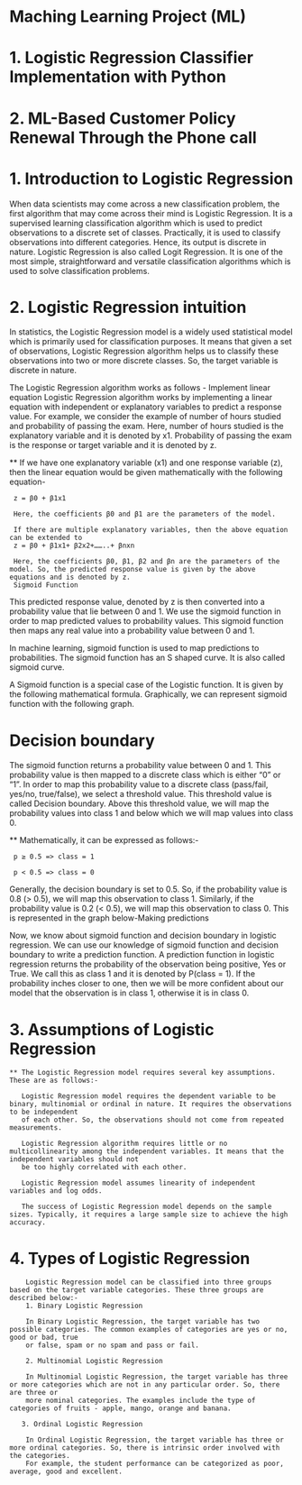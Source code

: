 # Maching Learning Project (ML)
# 1. Logistic Regression Classifier Implementation with Python
# 2. ML-Based Customer Policy Renewal Through the Phone call

# 1. Introduction to Logistic Regression
When data scientists may come across a new classification problem, the first algorithm that may come across their mind is Logistic Regression. It is a supervised 
learning classification algorithm which is used to predict observations to a discrete set of classes. Practically, it is used to classify observations into different categories. Hence, its output is discrete in nature. Logistic Regression is also called Logit Regression. It is one of the most simple, straightforward and versatile classification algorithms which is used to solve classification problems.

# 2. Logistic Regression intuition

  In statistics, the Logistic Regression model is a widely used statistical model which is primarily used for classification purposes. It means that given a set
  of observations, Logistic Regression algorithm helps us to classify these observations into two or more discrete classes. So, the target variable is discrete in nature.

  The Logistic Regression algorithm works as follows - Implement linear equation Logistic Regression algorithm works by implementing a linear equation with 
  independent or explanatory variables to predict a response value. For example, we consider the example of number of hours studied and probability of passing the
  exam. Here, number of hours studied is the explanatory variable and it is denoted by x1. Probability of passing the exam is the response or target variable and 
  it is denoted by z.

  ** If we have one explanatory variable (x1) and one response variable (z), then the linear equation would be given mathematically with the following equation-

     z = β0 + β1x1    

     Here, the coefficients β0 and β1 are the parameters of the model.

     If there are multiple explanatory variables, then the above equation can be extended to
     z = β0 + β1x1+ β2x2+……..+ βnxn

     Here, the coefficients β0, β1, β2 and βn are the parameters of the model. So, the predicted response value is given by the above equations and is denoted by z.
     Sigmoid Function

  This predicted response value, denoted by z is then converted into a probability value that lie between 0 and 1. We use the sigmoid function in order to map 
  predicted values to probability values. This sigmoid function then maps any real value into a probability value between 0 and 1.

  In machine learning, sigmoid function is used to map predictions to probabilities. The sigmoid function has an S shaped curve. It is also called sigmoid curve.

  A Sigmoid function is a special case of the Logistic function. It is given by the following mathematical formula. Graphically, we can represent sigmoid function 
  with the following graph.



# Decision boundary

  The sigmoid function returns a probability value between 0 and 1. This probability value is then mapped to a discrete class which is either “0” or “1”. 
  In order to map this probability value to a discrete class (pass/fail, yes/no, true/false), we select a threshold value. This threshold value is called 
  Decision boundary. Above this threshold value, we will map the probability values into class 1 and below which we will map values into class 0.
  
  ** Mathematically, it can be expressed as follows:-

     p ≥ 0.5 => class = 1

     p < 0.5 => class = 0

  Generally, the decision boundary is set to 0.5. So, if the probability value is 0.8 (> 0.5), we will map this observation to class 1. Similarly, if the 
  probability value is 0.2 (< 0.5), we will map this observation to class 0. This is represented in the graph below-Making predictions

  Now, we know about sigmoid function and decision boundary in logistic regression. We can use our knowledge of sigmoid function and decision boundary to write
  a prediction function. A prediction function in logistic regression returns the probability of the observation being positive, Yes or True. We call this as class 
  1 and it is denoted by P(class = 1). If the probability inches closer to one, then we will be more confident about our model that the observation is in class 1, 
  otherwise it is in class 0.

  # 3. Assumptions of Logistic Regression

    ** The Logistic Regression model requires several key assumptions. These are as follows:-

       Logistic Regression model requires the dependent variable to be binary, multinomial or ordinal in nature. It requires the observations to be independent 
       of each other. So, the observations should not come from repeated measurements.

       Logistic Regression algorithm requires little or no multicollinearity among the independent variables. It means that the independent variables should not 
       be too highly correlated with each other.

       Logistic Regression model assumes linearity of independent variables and log odds.

       The success of Logistic Regression model depends on the sample sizes. Typically, it requires a large sample size to achieve the high accuracy.

   # 4. Types of Logistic Regression

        Logistic Regression model can be classified into three groups based on the target variable categories. These three groups are described below:-
        1. Binary Logistic Regression

        In Binary Logistic Regression, the target variable has two possible categories. The common examples of categories are yes or no, good or bad, true
        or false, spam or no spam and pass or fail.
        
        2. Multinomial Logistic Regression

        In Multinomial Logistic Regression, the target variable has three or more categories which are not in any particular order. So, there are three or 
        more nominal categories. The examples include the type of categories of fruits - apple, mango, orange and banana.
       
       3. Ordinal Logistic Regression

        In Ordinal Logistic Regression, the target variable has three or more ordinal categories. So, there is intrinsic order involved with the categories. 
        For example, the student performance can be categorized as poor, average, good and excellent.



